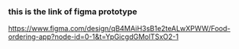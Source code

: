 ### this is the link of figma prototype

https://www.figma.com/design/qB4MAiH3sB1e2teALwXPWW/Food-ordering-app?node-id=0-1&t=YpGicgdGMolTSxO2-1
